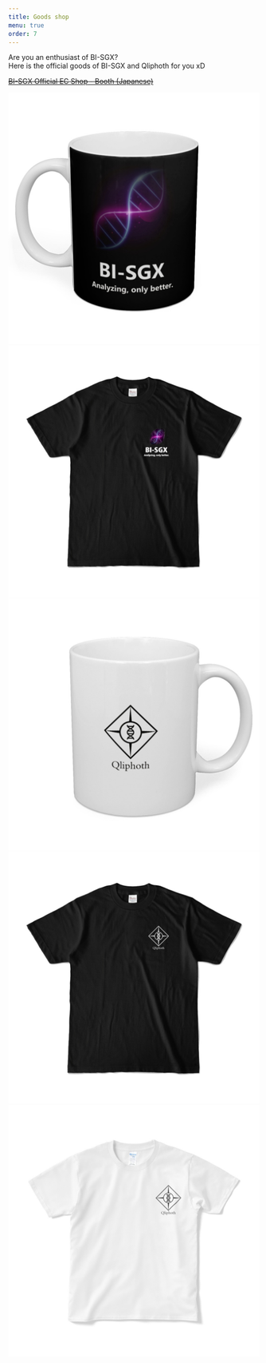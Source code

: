 ```yaml
---
title: Goods shop
menu: true
order: 7
---
```


Are you an enthusiast of BI-SGX?  
Here is the official goods of BI-SGX and Qliphoth for you xD

[~~BI-SGX Official EC Shop - Booth (Japanese)~~](https://bi-sgx.booth.pm/)

![photo](/assets/img/goods1.jpg)![photo](/assets/img/goods2.jpg) 
![photo](/assets/img/goods3.jpg)![photo](/assets/img/goods4.jpg) 
![photo](/assets/img/goods5.jpg) 

